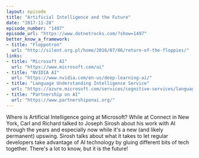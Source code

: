 ```yaml
---
layout: episode
title: "Artificial Intelligence and the Future"
date: "2017-11-28"
episode_number: "1497"
episode_url: "https://www.dotnetrocks.com/?show=1497"
better_know_a_framework:
- title: "Floppotron"
  url: "http://silent.org.pl/home/2016/07/06/return-of-the-floppies/"
links:
- title: "Microsoft AI"
  url: "https://www.microsoft.com/ai"
- title: "NVIDIA AI"
  url: "https://www.nvidia.com/en-us/deep-learning-ai/"
- title: "Language Understanding Intelligence Service"
  url: "https://azure.microsoft.com/services/cognitive-services/language-understanding-intelligent-service/"
- title: "Partnership on AI"
  url: "https://www.partnershiponai.org/"
---
```


Where is Artificial Intelligence going at Microsoft? While at Connect in New York, Carl and Richard talked to Joseph Sirosh about his work with AI through the years and especially now while it's a new (and likely permanent) upswing. Sirosh talks about what it takes to let regular developers take advantage of AI technology by gluing different bits of tech together. There's a lot to know, but it is the future!

